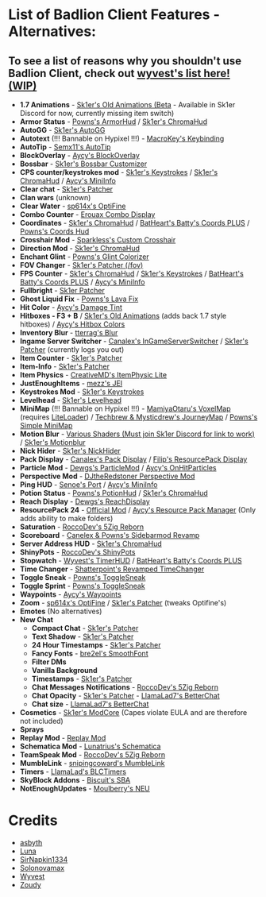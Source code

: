 # List of Badlion Client Features - Alternatives:

## To see a list of reasons why you shouldn't use Badlion Client, check out [wyvest's list here! (WIP)](https://github.com/wyvest/why-badlion-is-bad/blob/main/README.md)

-   **1.7 Animations** - [Sk1er's Old Animations (Beta](https://sk1er.club/beta) - Available in Sk1er Discord for now, currently missing item switch)
-   **Armor Status** - [Powns's ArmorHud](https://download.powns.dev/armorhud189) / [Sk1er's ChromaHud](https://sk1er.club/mods/ChromaHUD)
-   **AutoGG** - [Sk1er's AutoGG](https://sk1er.club/mods/autogg)
-   **Autotext** (!!! Bannable on Hypixel !!!) - [MacroKey's Keybinding](https://www.curseforge.com/minecraft/mc-mods/macrokey-keybinding/files/2659839)
-   **AutoTip** - [Semx11's AutoTip](https://autotip.pro)
-   **BlockOverlay** - [Aycy's BlockOverlay](https://hypixel.net/threads/forge-1-8-9-block-overlay-v4-0-3.1417995/)
-   **Bossbar** - [Sk1er's Bossbar Customizer](https://sk1er.club/mods/bossbar_customizer)
-   **CPS counter/keystrokes mod** - [Sk1er's Keystrokes](https://sk1er.club/mods/keystrokesmod) / [Sk1er's ChromaHud](https://sk1er.club/mods/ChromaHUD) / [Aycy's MiniInfo](https://www.youtube.com/watch?v=9OwPMxBzQog)
-   **Clear chat** - [Sk1er's Patcher](https://sk1er.club/mods/patcher)
-   **Clan wars** (unknown)
-   **Clear Water** - [sp614x's OptiFine](https://optifine.net/adloadx?f=OptiFine_1.8.9_HD_U_M5.jar)
-   **Combo Counter** - [Erouax Combo Display](https://www.mediafire.com/file/ofrq5kgikbklb2a/Combo_Display_1.8.9.jar/file)
-   **Coordinates** - [Sk1er's ChromaHud](https://sk1er.club/mods/ChromaHUD) / [BatHeart's Batty's Coords PLUS](https://www.curseforge.com/minecraft/mc-mods/batty-ui/files/2272073) / [Powns's Coords Hud](https://download.powns.dev/coordsmod189)
-   **Crosshair Mod** - [Sparkless's Custom Crosshair](https://www.curseforge.com/minecraft/mc-mods/custom-crosshair-mod/files/3164058)
-   **Direction Mod** - [Sk1er's ChromaHud](https://sk1er.club/mods/ChromaHUD)
-   **Enchant Glint** - [Powns's Glint Colorizer](https://download.powns.dev/glintcolorizer189)
-   **FOV Changer** - [Sk1er's Patcher (/fov)](https://sk1er.club/mods/patcher)
-   **FPS Counter** - [Sk1er's ChromaHud](https://sk1er.club/mods/ChromaHUD) / [Sk1er's Keystrokes](https://sk1er.club/mods/keystrokesmod) / [BatHeart's Batty's Coords PLUS](https://www.curseforge.com/minecraft/mc-mods/batty-ui/files/2272073) / [Aycy's MiniInfo](https://www.youtube.com/watch?v=9OwPMxBzQog)
-   **Fullbright** - [Sk1er Patcher](https://sk1er.club/mods/patcher)
-   **Ghost Liquid Fix** - [Powns's Lava Fix](https://download.powns.dev/lavafix189)
-   **Hit Color** - [Aycy's Damage Tint](https://www.youtube.com/watch?v=ZK1C8iThJAA)
-   **Hitboxes - F3 + B** / [Sk1er's Old Animations](https://sk1er.club/beta) (adds back 1.7 style hitboxes) / [Aycy's Hitbox Colors](http://www.mediafire.com/file/rci3i8m09yoek7u/HitboxColors-v1.0.jar)
-   **Inventory Blur** - [tterrag's Blur](https://www.curseforge.com/minecraft/mc-mods/blur/files/2665186)
-   **Ingame Server Switcher** - [Canalex's InGameServerSwitcher](https://www.youtube.com/watch?v=04EangMQd7I) / [Sk1er's Patcher](https://sk1er.club/mods/patcher) (currently logs you out)
-   **Item Counter** - [Sk1er's Patcher](https://sk1er.club/mods/patcher)
-   **Item-Info** - [Sk1er's Patcher](https://sk1er.club/mods/patcher)
-   **Item Physics** - [CreativeMD's ItemPhysic Lite](https://www.curseforge.com/minecraft/mc-mods/itemphysic-lite/files/2439695)
-   **JustEnoughItems** - [mezz's JEI](https://www.curseforge.com/minecraft/mc-mods/jei/files/2431977)
-   **Keystrokes Mod** - [Sk1er's Keystrokes](https://sk1er.club/mods/keystrokesmod)
-   **Levelhead** - [Sk1er's Levelhead](https://sk1er.club/mods/level_head)
-   **MiniMap** (!!! Bannable on Hypixel !!!) - [MamiyaOtaru's VoxelMap](https://www.curseforge.com/minecraft/mc-mods/voxelmap/files/2460202) (requires [LiteLoader](http://www.liteloader.com/download#snapshot_1890)) / [Techbrew & Mysticdrew's JourneyMap](https://www.curseforge.com/minecraft/mc-mods/journeymap/files/2311867) / [Powns's Simple MiniMap](https://github.com/pownsgg/MiniMap)
-   **Motion Blur** - [Various Shaders (Must join Sk1er Discord for link to work)](https://canary.discordapp.com/channels/411619823445999637/411620521382510592/702326988228263936) / [Sk1er's Motionblur](https://sk1er.club/mods/motionblurmod)
-   **Nick Hider** - [Sk1er's NickHider](https://www.sk1er.club/mods/nick_hider)
-   **Pack Display** - [Canalex's Pack Display](https://www.youtube.com/watch?v=LeDNOdOdGyk) / [Filip's ResourcePack Display](https://github.com/1fxe/Resource-Pack-Display/releases/tag/1.2)
-   **Particle Mod** - [Dewgs's ParticleMod](https://www.youtube.com/watch?v=Um67Ca7gfn4&t=1s) / [Aycy's OnHitParticles](https://www.youtube.com/watch?v=0PPR_t-qyfw)
-   **Perspective Mod** - [DJtheRedstoner Perspective Mod](https://github.com/DJtheRedstoner/PerspectiveModv4/releases/)
-   **Ping HUD** - [Senoe's Port](https://www.youtube.com/watch?v=NAsefZXZbHQ) / [Aycy's MiniInfo](https://www.youtube.com/watch?v=9OwPMxBzQog)
-   **Potion Status** - [Powns's PotionHud](https://download.powns.dev/potionhud189) / [Sk1er's ChromaHud](https://sk1er.club/mods/ChromaHUD)
-   **Reach Display** - [Dewgs's ReachDisplay](https://www.youtube.com/watch?v=myQKoGnCjxY)
-   **ResourcePack 24** - [Official Mod](https://resourcepacks24.de/texturepack-mod) / [Aycy's Resource Pack Manager](https://www.youtube.com/watch?v=OQZFWrrEcYM) (Only adds ability to make folders)
-   **Saturation** - [RoccoDev's 5Zig Reborn](https://5zigreborn.eu/)
-   **Scoreboard** - [Canelex & Powns's Sidebarmod Revamp](https://www.youtube.com/watch?v=cn9VvT43yRs)
-   **Server Address HUD** - [Sk1er's ChromaHud](https://sk1er.club/mods/ChromaHUD)
-   **ShinyPots** - [RoccoDev's ShinyPots](https://github.com/RoccoDev/ShinyPots-1.8/releases/tag/1.5)
-   **Stopwatch** - [Wyvest's TimerHUD](https://github.com/wyvest/timerhud-forge/releases) / [BatHeart's Batty's Coords PLUS](https://www.curseforge.com/minecraft/mc-mods/batty-ui/files/2272073)
-   **Time Changer** - [Shatterpoint's Revamped TimeChanger](https://github.com/shatter-point/Revamped-TimeChanger/releases)
-   **Toggle Sneak** - [Powns's ToggleSneak](https://download.powns.dev/togglesneak189)
-   **Toggle Sprint** - [Powns's ToggleSneak](https://download.powns.dev/togglesneak189)
-   **Waypoints** - [Aycy's Waypoints](https://www.youtube.com/watch?v=5jq5tXqwDTM)
-   **Zoom** - [sp614x's OptiFine](https://optifine.net/adloadx?f=OptiFine_1.8.9_HD_U_M5.jar) / [Sk1er's Patcher](https://sk1er.club/mods/patcher) (tweaks Optifine's)
-   **Emotes** (No alternatives)
-   **New Chat**
    -   **Compact Chat** - [Sk1er's Patcher](https://sk1er.club/mods/patcher)
    -   **Text Shadow** - [Sk1er's Patcher](https://sk1er.club/mods/patcher)
    -   **24 Hour Timestamps** - [Sk1er's Patcher](https://sk1er.club/mods/patcher)
    -   **Fancy Fonts** - [bre2el's SmoothFont](https://www.curseforge.com/minecraft/mc-mods/smooth-font)
    -   **Filter DMs**
    -   **Vanilla Background**
    -   **Timestamps** - [Sk1er's Patcher](https://sk1er.club/mods/patcher)
    -   **Chat Messages Notifications** - [RoccoDev's 5Zig Reborn](https://5zigreborn.eu/)
    -   **Chat Opacity** - [Sk1er's Patcher](https://sk1er.club/mods/patcher) - [LlamaLad7's BetterChat](https://www.curseforge.com/minecraft/mc-mods/better-chat/files/2918388)
    -   **Chat size** - [LlamaLad7's BetterChat](https://www.curseforge.com/minecraft/mc-mods/better-chat/files/2918388)
-   **Cosmetics** - [Sk1er's ModCore](https://sk1er.club/modcore) (Capes violate EULA and are therefore not included)
-   **Sprays**
-   **Replay Mod** - [Replay Mod](https://www.replaymod.com/download/)
-   **Schematica Mod** - [Lunatrius's Schematica](https://www.curseforge.com/minecraft/mc-mods/schematica/files/2279147)
-   **TeamSpeak Mod** - [RoccoDev's 5Zig Reborn](https://5zigreborn.eu/)
-   **MumbleLink** - [snipingcoward's MumbleLink](https://www.curseforge.com/minecraft/mc-mods/mumblelink/files/2327154)
-   **Timers** - [LlamaLad's BLCTimers](https://github.com/LlamaLad7/blctimers/releases)
-   **SkyBlock Addons** - [Biscuit's SBA](https://biscuit.codes/mods/skyblockaddons/downloadversion/?v=latest)
-   **NotEnoughUpdates** - [Moulberry's NEU](https://github.com/Moulberry/NotEnoughUpdates/releases)

# Credits
- [asbyth](https://github.com/asbyth)
- [Luna](https://github.com/lunanotdev)
- [SirNapkin1334](https://github.com/sirnapkin1334)
- [Solonovamax](https://github.com/solonovamax)
- [Wyvest](https://github.com/wyvest)
- [Zoudy](https://github.com/zoudywastaken)
